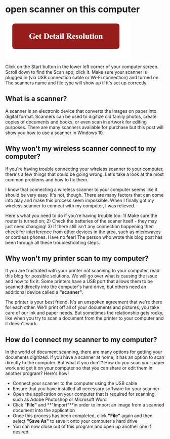 # open scanner on this computer

[![open scanner on this computer](gett-detail.png)](https://github.com/ensoftonic/open.scanner.on.this.computer)

Click on the Start button in the lower left corner of your computer screen. Scroll down to find the Scan app; click it. Make sure your scanner is plugged in (via USB connection cable or Wi-Fi connection) and turned on. The scanners name and file type will show up if it's set up correctly.


## What is a scanner?

A scanner is an electronic device that converts the images on paper into digital format. Scanners can be used to digitize old family photos, create copies of documents and books, or even scan in artwork for editing purposes. There are many scanners available for purchase but this post will show you how to use a scanner in Windows 10.

## Why won't my wireless scanner connect to my computer?

If you're having trouble connecting your wireless scanner to your computer, there's a few things that could be going wrong. Let's take a look at the most common problems and how to fix them.

I know that connecting a wireless scanner to your computer seems like it should be very easy. It's not, though. There are many factors that can come into play and make this process seem impossible. When I finally got my wireless scanner to connect with my computer, I was relieved.

Here's what you need to do if you're having trouble too: 1) Make sure the router is turned on; 2) Check the batteries of the scaner itself - they may just need changing! 3) If there still isn't any connection happening then check for interference from other devices in the area, such as microwaves or cordless phones. Have no fear! The person who wrote this blog post has been through all these troubleshooting steps.

## Why won't my printer scan to my computer?

If you are frustrated with your printer not scanning to your computer, read this blog for possible solutions. We will go over what is causing the issue and how to fix it. Some printers have a USB port that allows them to be scanned directly into the computer's hard drive, but others need an additional device called a **"scanner"**.

The printer is your best friend. It's an unspoken agreement that we're there for each other. We'll print off all of your documents and pictures, you take care of our ink and paper needs. But sometimes the relationship gets rocky, like when you try to scan a document from the printer to your computer and it doesn't work.

## How do I connect my scanner to my computer?

In the world of document scanning, there are many options for getting your documents digitized. If you have a scanner at home, it has an option to scan directly to the computer. But what if you don't? How do you scan your paper work and get it on your computer so that you can share or edit them in another program? Here's how!

* Connect your scanner to the computer using the USB cable
* Ensure that you have installed all necessary software for your scanner
* Open the application on your computer that is required for scanning, such as Adobe Photoshop or Microsoft Word
* Click **"File"** and **"Import"**in order to import an image from a scanned document into the application
* Once this process has been completed, click **"File"** again and then select **"Save As"** to save it onto your computer's hard drive
* You can now close out of this program and open up another one if desired.
